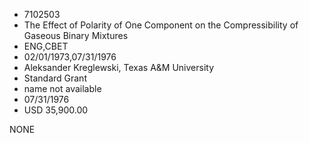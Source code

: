 * 7102503
* The Effect of Polarity of One Component on the              Compressibility of Gaseous Binary Mixtures
* ENG,CBET
* 02/01/1973,07/31/1976
* Aleksander Kreglewski, Texas A&M University
* Standard Grant
*   name not available
* 07/31/1976
* USD 35,900.00

NONE